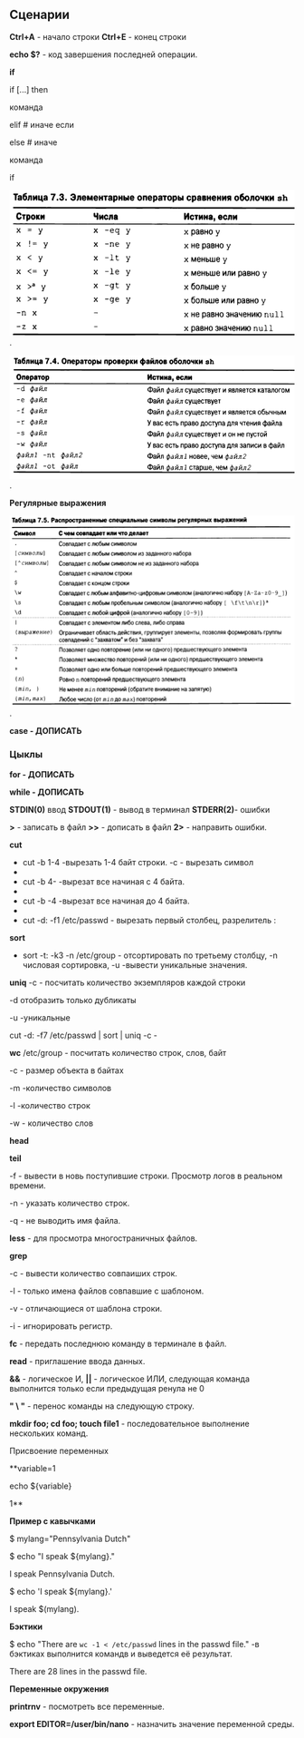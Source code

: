 ## Сценарии

**Ctrl+A** - начало строки **Ctrl+E** - конец строки

**echo $?** - код завершения последней операции.

**if**

if [...] then

команда

elif # иначе если

else # иначе

команда

if

![scrin](https://github.com/MalovAleksey/Linux/blob/main/skript/2024-03-05_14-56-34.png).

![script](https://github.com/MalovAleksey/Linux/blob/main/skript/2024-03-05_15-02-01.png).

**Регулярные выражения**

![scrin](https://github.com/MalovAleksey/Linux/blob/main/skript/2024-03-05_15-32-58.png).

**case - ДОПИСАТЬ**

### Цыклы

**for - ДОПИСАТЬ**

**while - ДОПИСАТЬ**


**STDIN(0)** ввод **STDOUT(1)** - вывод в терминал **STDERR(2)**- ошибки

**>** - записать в файл **>>** - дописать в файл **2>** - направить ошибки.

**cut** 

- cut -b 1-4 -вырезать 1-4 байт строки. -с - вырезать символ
- 
-  cut -b 4- -вырезат все начиная с 4 байта.
-  
-  cut -b -4 -вырезат все начиная до 4 байта.
-  
-  cut -d: -f1 /etc/passwd - вырезать первый столбец, разрелитель :

**sort** 

- sort -t: -k3 -n /etc/group - отсортировать по третьему столбцу, -n числовая сортировка, -u -вывести уникальные значения.

**uniq** 
-c - посчитать количество экземпляров каждой строки

-d отобразить только дубликаты

-u -уникальные

 cut -d: -f7 /etc/passwd | sort | uniq -c - 

 **wc** /etc/group - посчитать количество строк, слов, байт

 -с - размер объекта в байтах

 -m -количество символов

 -l -количество строк

 -w - количество слов

 **head**

 **teil**

 -f - вывести в новь поступившие строки. Просмотр логов в реальном времени.
 
 -n - указать количество строк.
 
 -q - не выводить имя файла.

 **less** - для просмотра многостраничных файлов.

**grep**

-c - вывести количество совпаиших строк.

-l - только имена файлов совпавшие с шаблоном.

-v - отличающиеся от шаблона строки.

-i - игнорировать регистр.

 **fc** - передать последнюю команду в терминале в файл.

 **read** - приглашение ввода данных.

  **&&** - логическое И, **||** - логическое ИЛИ, следующая команда выполнится только если предыдущая ренула не 0

  **" \ "** - перенос команды на следующую строку.

  **mkdir foo; cd foo; touch file1** - последовательное выполнение нескольких команд.

Присвоение переменных

**variable=1 

echo ${variable}

1**

**Пример с кавычками**

$ mylang="Pennsylvania Dutch"

$ echo "I speak ${mylang}."

I speak Pennsylvania Dutch.

$ echo 'I speak ${mylang}.'

I speak $(mylang). 

**Бэктики**

$ echo "Тhere are `wc -1 < /etc/passwd` lines in the passwd file." -в бэктиках выполнится командв и выведется её результат.

There are 28 lines in the passwd file. 

**Переменные окружения**

**printrnv** - посмотреть все переменные.

**export EDITOR=/user/bin/nano** - назначить значение переменной среды.

